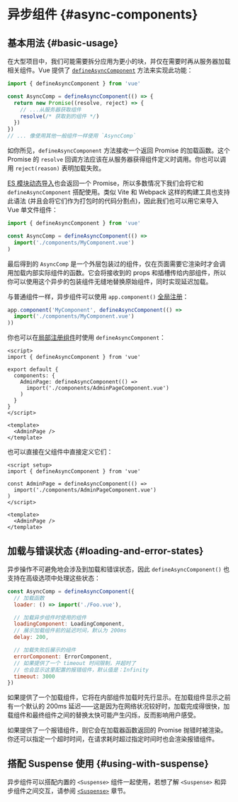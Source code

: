 # 异步组件 {#async-components}

## 基本用法 {#basic-usage}

在大型项目中，我们可能需要拆分应用为更小的块，并仅在需要时再从服务器加载相关组件。Vue 提供了 [`defineAsyncComponent`](/api/general.html#defineasynccomponent) 方法来实现此功能：

```js
import { defineAsyncComponent } from 'vue'

const AsyncComp = defineAsyncComponent(() => {
  return new Promise((resolve, reject) => {
    // ...从服务器获取组件
    resolve(/* 获取到的组件 */)
  })
})
// ... 像使用其他一般组件一样使用 `AsyncComp`
```

如你所见，`defineAsyncComponent` 方法接收一个返回 Promise 的加载函数。这个 Promise 的 `resolve` 回调方法应该在从服务器获得组件定义时调用。你也可以调用 `reject(reason)` 表明加载失败。

[ES 模块动态导入](https://developer.mozilla.org/en-US/docs/Web/JavaScript/Reference/Statements/import#dynamic_imports)也会返回一个 Promise，所以多数情况下我们会将它和 `defineAsyncComponent` 搭配使用。类似 Vite 和 Webpack 这样的构建工具也支持此语法 (并且会将它们作为打包时的代码分割点)，因此我们也可以用它来导入 Vue 单文件组件：

```js
import { defineAsyncComponent } from 'vue'

const AsyncComp = defineAsyncComponent(() =>
  import('./components/MyComponent.vue')
)
```

最后得到的 `AsyncComp` 是一个外层包装过的组件，仅在页面需要它渲染时才会调用加载内部实际组件的函数。它会将接收到的 props 和插槽传给内部组件，所以你可以使用这个异步的包装组件无缝地替换原始组件，同时实现延迟加载。

与普通组件一样，异步组件可以使用 `app.component()` [全局注册](/guide/components/registration.html#global-registration)：

```js
app.component('MyComponent', defineAsyncComponent(() =>
  import('./components/MyComponent.vue')
))
```

<div class="options-api">

你也可以在[局部注册组件](/guide/components/registration.html#local-registration)时使用 `defineAsyncComponent`：

```vue
<script>
import { defineAsyncComponent } from 'vue'

export default {
  components: {
    AdminPage: defineAsyncComponent(() =>
      import('./components/AdminPageComponent.vue')
    )
  }
}
</script>

<template>
  <AdminPage />
</template>
```

</div>

<div class="composition-api">

也可以直接在父组件中直接定义它们：

```vue
<script setup>
import { defineAsyncComponent } from 'vue'

const AdminPage = defineAsyncComponent(() =>
  import('./components/AdminPageComponent.vue')
)
</script>

<template>
  <AdminPage />
</template>
```

</div>

## 加载与错误状态 {#loading-and-error-states}

异步操作不可避免地会涉及到加载和错误状态，因此 `defineAsyncComponent()` 也支持在高级选项中处理这些状态：

```js
const AsyncComp = defineAsyncComponent({
  // 加载函数
  loader: () => import('./Foo.vue'),

  // 加载异步组件时使用的组件
  loadingComponent: LoadingComponent,
  // 展示加载组件前的延迟时间，默认为 200ms
  delay: 200,

  // 加载失败后展示的组件
  errorComponent: ErrorComponent,
  // 如果提供了一个 timeout 时间限制，并超时了
  // 也会显示这里配置的报错组件，默认值是：Infinity
  timeout: 3000
})
```

如果提供了一个加载组件，它将在内部组件加载时先行显示。在加载组件显示之前有一个默认的 200ms 延迟——这是因为在网络状况较好时，加载完成得很快，加载组件和最终组件之间的替换太快可能产生闪烁，反而影响用户感受。

如果提供了一个报错组件，则它会在加载器函数返回的 Promise 抛错时被渲染。你还可以指定一个超时时间，在请求耗时超过指定时间时也会渲染报错组件。

## 搭配 Suspense 使用 {#using-with-suspense}

异步组件可以搭配内置的 `<Suspense>` 组件一起使用，若想了解 `<Suspense>` 和异步组件之间交互，请参阅 [`<Suspense>`](/guide/built-ins/suspense.html) 章节。
